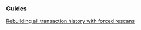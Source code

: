 ### Guides

[Rebuilding all transaction history with forced rescans](https://github.com/litecoinfinance/btcwallet/tree/master/docs/force_rescans.md)
